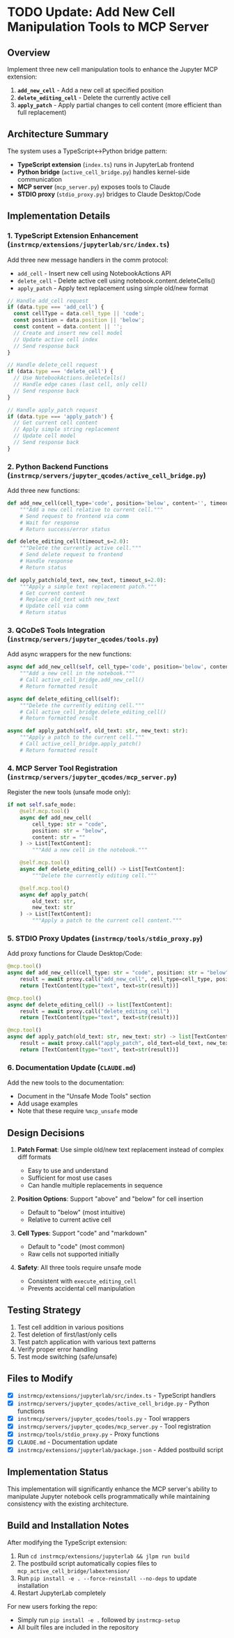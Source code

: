 # TODO Update: Add New Cell Manipulation Tools to MCP Server

## Overview
Implement three new cell manipulation tools to enhance the Jupyter MCP extension:
1. **`add_new_cell`** - Add a new cell at specified position
2. **`delete_editing_cell`** - Delete the currently active cell
3. **`apply_patch`** - Apply partial changes to cell content (more efficient than full replacement)

## Architecture Summary
The system uses a TypeScript↔Python bridge pattern:
- **TypeScript extension** (`index.ts`) runs in JupyterLab frontend
- **Python bridge** (`active_cell_bridge.py`) handles kernel-side communication
- **MCP server** (`mcp_server.py`) exposes tools to Claude
- **STDIO proxy** (`stdio_proxy.py`) bridges to Claude Desktop/Code

## Implementation Details

### 1. TypeScript Extension Enhancement (`instrmcp/extensions/jupyterlab/src/index.ts`)
Add three new message handlers in the comm protocol:
- `add_cell` - Insert new cell using NotebookActions API
- `delete_cell` - Delete active cell using notebook.content.deleteCells()
- `apply_patch` - Apply text replacement using simple old/new format

```typescript
// Handle add_cell request
if (data.type === 'add_cell') {
  const cellType = data.cell_type || 'code';
  const position = data.position || 'below';
  const content = data.content || '';
  // Create and insert new cell model
  // Update active cell index
  // Send response back
}

// Handle delete_cell request
if (data.type === 'delete_cell') {
  // Use NotebookActions.deleteCells()
  // Handle edge cases (last cell, only cell)
  // Send response back
}

// Handle apply_patch request
if (data.type === 'apply_patch') {
  // Get current cell content
  // Apply simple string replacement
  // Update cell model
  // Send response back
}
```

### 2. Python Backend Functions (`instrmcp/servers/jupyter_qcodes/active_cell_bridge.py`)
Add three new functions:

```python
def add_new_cell(cell_type='code', position='below', content='', timeout_s=2.0):
    """Add a new cell relative to current cell."""
    # Send request to frontend via comm
    # Wait for response
    # Return success/error status

def delete_editing_cell(timeout_s=2.0):
    """Delete the currently active cell."""
    # Send delete request to frontend
    # Handle response
    # Return status

def apply_patch(old_text, new_text, timeout_s=2.0):
    """Apply a simple text replacement patch."""
    # Get current content
    # Replace old_text with new_text
    # Update cell via comm
    # Return status
```

### 3. QCoDeS Tools Integration (`instrmcp/servers/jupyter_qcodes/tools.py`)
Add async wrappers for the new functions:

```python
async def add_new_cell(self, cell_type='code', position='below', content=''):
    """Add a new cell in the notebook."""
    # Call active_cell_bridge.add_new_cell()
    # Return formatted result

async def delete_editing_cell(self):
    """Delete the currently editing cell."""
    # Call active_cell_bridge.delete_editing_cell()
    # Return formatted result

async def apply_patch(self, old_text: str, new_text: str):
    """Apply a patch to the current cell."""
    # Call active_cell_bridge.apply_patch()
    # Return formatted result
```

### 4. MCP Server Tool Registration (`instrmcp/servers/jupyter_qcodes/mcp_server.py`)
Register the new tools (unsafe mode only):

```python
if not self.safe_mode:
    @self.mcp.tool()
    async def add_new_cell(
        cell_type: str = "code",
        position: str = "below",
        content: str = ""
    ) -> List[TextContent]:
        """Add a new cell in the notebook."""

    @self.mcp.tool()
    async def delete_editing_cell() -> List[TextContent]:
        """Delete the currently editing cell."""

    @self.mcp.tool()
    async def apply_patch(
        old_text: str,
        new_text: str
    ) -> List[TextContent]:
        """Apply a patch to the current cell content."""
```

### 5. STDIO Proxy Updates (`instrmcp/tools/stdio_proxy.py`)
Add proxy functions for Claude Desktop/Code:

```python
@mcp.tool()
async def add_new_cell(cell_type: str = "code", position: str = "below", content: str = "") -> list[TextContent]:
    result = await proxy.call("add_new_cell", cell_type=cell_type, position=position, content=content)
    return [TextContent(type="text", text=str(result))]

@mcp.tool()
async def delete_editing_cell() -> list[TextContent]:
    result = await proxy.call("delete_editing_cell")
    return [TextContent(type="text", text=str(result))]

@mcp.tool()
async def apply_patch(old_text: str, new_text: str) -> list[TextContent]:
    result = await proxy.call("apply_patch", old_text=old_text, new_text=new_text)
    return [TextContent(type="text", text=str(result))]
```

### 6. Documentation Update (`CLAUDE.md`)
Add the new tools to the documentation:
- Document in the "Unsafe Mode Tools" section
- Add usage examples
- Note that these require `%mcp_unsafe` mode

## Design Decisions

1. **Patch Format**: Use simple old/new text replacement instead of complex diff formats
   - Easy to use and understand
   - Sufficient for most use cases
   - Can handle multiple replacements in sequence

2. **Position Options**: Support "above" and "below" for cell insertion
   - Default to "below" (most intuitive)
   - Relative to current active cell

3. **Cell Types**: Support "code" and "markdown"
   - Default to "code" (most common)
   - Raw cells not supported initially

4. **Safety**: All three tools require unsafe mode
   - Consistent with `execute_editing_cell`
   - Prevents accidental cell manipulation

## Testing Strategy
1. Test cell addition in various positions
2. Test deletion of first/last/only cells
3. Test patch application with various text patterns
4. Verify proper error handling
5. Test mode switching (safe/unsafe)

## Files to Modify
- [x] `instrmcp/extensions/jupyterlab/src/index.ts` - TypeScript handlers
- [x] `instrmcp/servers/jupyter_qcodes/active_cell_bridge.py` - Python functions
- [x] `instrmcp/servers/jupyter_qcodes/tools.py` - Tool wrappers
- [x] `instrmcp/servers/jupyter_qcodes/mcp_server.py` - Tool registration
- [x] `instrmcp/tools/stdio_proxy.py` - Proxy functions
- [x] `CLAUDE.md` - Documentation update
- [x] `instrmcp/extensions/jupyterlab/package.json` - Added postbuild script

## Implementation Status

This implementation will significantly enhance the MCP server's ability to manipulate Jupyter notebook cells programmatically while maintaining consistency with the existing architecture.

## Build and Installation Notes

After modifying the TypeScript extension:

1. Run `cd instrmcp/extensions/jupyterlab && jlpm run build`
2. The postbuild script automatically copies files to `mcp_active_cell_bridge/labextension/`
3. Run `pip install -e . --force-reinstall --no-deps` to update installation
4. Restart JupyterLab completely

For new users forking the repo:

- Simply run `pip install -e .` followed by `instrmcp-setup`
- All built files are included in the repository